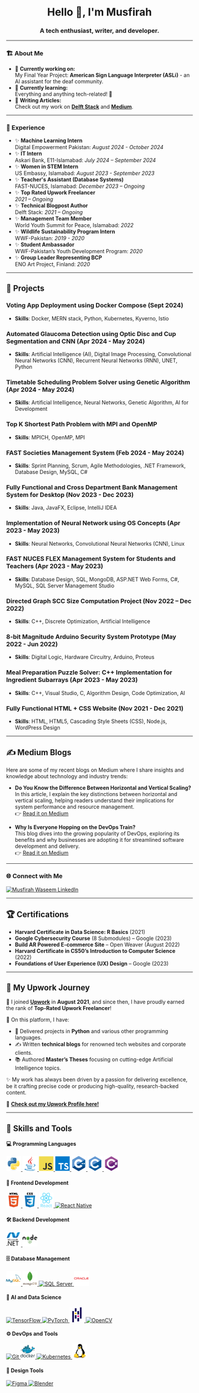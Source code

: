 <h1 align="center">Hello 👋, I'm Musfirah</h1>
<h3 align="center">A tech enthusiast, writer, and developer.</h3>

---

### 🏗️ About Me
- 🔭 **Currently working on:**  
  My Final Year Project: **American Sign Language Interpreter (ASLi)** - an AI assistant for the deaf community.  
- 🌱 **Currently learning:**  
  Everything and anything tech-related! 🤖  
- 📝 **Writing Articles:**  
  Check out my work on **[Delft Stack](https://www.delftstack.com/author/musfirah/)** and **[Medium](https://medium.com/@musfirahwaseem.04)**.  

---

### 💼 Experience
  - ✨ **Machine Learning Intern**  
    Digital Empowerment Pakistan: *August 2024 - October 2024*
  - ✨ **IT Intern**  
    Askari Bank, E11-Islamabad: *July 2024 – September 2024*
  - ✨ **Women in STEM Intern**  
    US Embassy, Islamabad: *August 2023 - September 2023*
  - ✨ **Teacher's Assistant (Database Systems)**  
    FAST-NUCES, Islamabad: *December 2023 – Ongoing*
  - ✨ **Top Rated Upwork Freelancer**  
    *2021 – Ongoing*
  - ✨ **Technical Blogpost Author**  
    Delft Stack: *2021 – Ongoing*
  - ✨ **Management Team Member**  
    World Youth Summit for Peace, Islamabad: *2022*
  - ✨ **Wildlife Sustainability Program Intern**  
    WWF-Pakistan: *2019 - 2020*
  - ✨ **Student Ambassador**  
    WWF-Pakistan’s Youth Development Program: *2020*
  - ✨ **Group Leader Representing BCP**  
    ENO Art Project, Finland: *2020*

---

## 📂 Projects  

### **Voting App Deployment using Docker Compose** (Sept 2024)  
- **Skills**: Docker, MERN stack, Python, Kubernetes, Kyverno, Istio  

### **Automated Glaucoma Detection using Optic Disc and Cup Segmentation and CNN** (Apr 2024 - May 2024)  
- **Skills**: Artificial Intelligence (AI), Digital Image Processing, Convolutional Neural Networks (CNN), Recurrent Neural Networks (RNN), UNET, Python  

### **Timetable Scheduling Problem Solver using Genetic Algorithm** (Apr 2024 - May 2024)  
- **Skills**: Artificial Intelligence, Neural Networks, Genetic Algorithm, AI for Development  

### **Top K Shortest Path Problem with MPI and OpenMP**  
- **Skills**: MPICH, OpenMP, MPI  

### **FAST Societies Management System** (Feb 2024 - May 2024)  
- **Skills**: Sprint Planning, Scrum, Agile Methodologies, .NET Framework, Database Design, MySQL, C#  

### **Fully Functional and Cross Department Bank Management System for Desktop** (Nov 2023 - Dec 2023)  
- **Skills**: Java, JavaFX, Eclipse, IntelliJ IDEA  

### **Implementation of Neural Network using OS Concepts** (Apr 2023 - May 2023)  
- **Skills**: Neural Networks, Convolutional Neural Networks (CNN), Linux  

### **FAST NUCES FLEX Management System for Students and Teachers** (Apr 2023 - May 2023)  
- **Skills**: Database Design, SQL, MongoDB, ASP.NET Web Forms, C#, MySQL, SQL Server Management Studio  

### **Directed Graph SCC Size Computation Project** (Nov 2022 – Dec 2022)  
- **Skills**: C++, Discrete Optimization, Artificial Intelligence  

### **8-bit Magnitude Arduino Security System Prototype** (May 2022 - Jun 2022)  
- **Skills**: Digital Logic, Hardware Circuitry, Arduino, Proteus  

### **Meal Preparation Puzzle Solver: C++ Implementation for Ingredient Subarrays** (Apr 2023 - May 2023)  
- **Skills**: C++, Visual Studio, C, Algorithm Design, Code Optimization, AI  

### **Fully Functional HTML + CSS Website** (Nov 2021 - Dec 2021)  
- **Skills**: HTML, HTML5, Cascading Style Sheets (CSS), Node.js, WordPress Design  

--- 
## ✍️ Medium Blogs  

Here are some of my recent blogs on Medium where I share insights and knowledge about technology and industry trends:  

- **Do You Know the Difference Between Horizontal and Vertical Scaling?**  
  In this article, I explain the key distinctions between horizontal and vertical scaling, helping readers understand their implications for system performance and resource management.  
  👉 [Read it on Medium](https://medium.com/@musfirahwaseem.04/do-you-know-the-difference-between-horizontal-and-vertical-scaling-87a57e165c3b)  

- **Why Is Everyone Hopping on the DevOps Train?**  
  This blog dives into the growing popularity of DevOps, exploring its benefits and why businesses are adopting it for streamlined software development and delivery.  
  👉 [Read it on Medium](https://medium.com/@musfirahwaseem.04/why-is-everyone-hopping-on-the-devops-train-e932dd5ff39c)  

---

### 🌐 Connect with Me
<p align="left">
  <a href="https://linkedin.com/in/musfirah-waseem-51424b243" target="blank">
    <img align="center" src="https://raw.githubusercontent.com/rahuldkjain/github-profile-readme-generator/master/src/images/icons/Social/linked-in-alt.svg" alt="Musfirah Waseem LinkedIn" height="30" width="40" />
  </a>
</p>

---

## 🏆 Certifications  

- **Harvard Certificate in Data Science: R Basics** (2021)  
- **Google Cybersecurity Course** (8 Submodules) – Google (2023)  
- **Build AR Powered E-commerce Site** – Open Weaver (August 2022)  
- **Harvard Certificate in CS50’s Introduction to Computer Science** (2022)  
- **Foundations of User Experience (UX) Design** – Google (2023)  

---

## 💼 My Upwork Journey  

🎉 I joined **[Upwork](https://www.upwork.com)** in **August 2021**, and since then, I have proudly earned the rank of **Top-Rated Upwork Freelancer**!  

🚀 On this platform, I have:  
- 🐍 Delivered projects in **Python** and various other programming languages.  
- ✍️ Written **technical blogs** for renowned tech websites and corporate clients.  
- 📚 Authored **Master’s Theses** focusing on cutting-edge Artificial Intelligence topics.  

✨ My work has always been driven by a passion for delivering excellence, be it crafting precise code or producing high-quality, research-backed content.  

🔗 **[Check out my Upwork Profile here!](https://www.upwork.com/freelancers/~01cf516a271d250e8b?mp_source=share)**  


---

## 🤠 Skills and Tools

<p align="left"> <!-- Programming Languages --> <h4>💻 Programming Languages</h4> <a href="https://www.python.org" target="_blank" rel="noreferrer"> <img src="https://raw.githubusercontent.com/devicons/devicon/master/icons/python/python-original.svg" alt="Python" width="40" height="40"/> </a> <a href="https://www.java.com" target="_blank" rel="noreferrer"> <img src="https://raw.githubusercontent.com/devicons/devicon/master/icons/java/java-original.svg" alt="Java" width="40" height="40"/> </a> <a href="https://developer.mozilla.org/en-US/docs/Web/JavaScript" target="_blank" rel="noreferrer"> <img src="https://raw.githubusercontent.com/devicons/devicon/master/icons/javascript/javascript-original.svg" alt="JavaScript" width="40" height="40"/> </a> <a href="https://www.typescriptlang.org/" target="_blank" rel="noreferrer"> <img src="https://raw.githubusercontent.com/devicons/devicon/master/icons/typescript/typescript-original.svg" alt="TypeScript" width="40" height="40"/> </a> <a href="https://www.w3schools.com/cpp/" target="_blank" rel="noreferrer"> <img src="https://raw.githubusercontent.com/devicons/devicon/master/icons/cplusplus/cplusplus-original.svg" alt="C++" width="40" height="40"/> </a> <a href="https://www.cprogramming.com/" target="_blank" rel="noreferrer"> <img src="https://raw.githubusercontent.com/devicons/devicon/master/icons/c/c-original.svg" alt="C" width="40" height="40"/> </a> <a href="https://www.w3schools.com/cs/" target="_blank" rel="noreferrer"> <img src="https://raw.githubusercontent.com/devicons/devicon/master/icons/csharp/csharp-original.svg" alt="C#" width="40" height="40"/> </a> <!-- Frontend Development --> <h4>🎨 Frontend Development</h4> <a href="https://www.w3.org/html/" target="_blank" rel="noreferrer"> <img src="https://raw.githubusercontent.com/devicons/devicon/master/icons/html5/html5-original-wordmark.svg" alt="HTML5" width="40" height="40"/> </a> <a href="https://www.w3schools.com/css/" target="_blank" rel="noreferrer"> <img src="https://raw.githubusercontent.com/devicons/devicon/master/icons/css3/css3-original-wordmark.svg" alt="CSS3" width="40" height="40"/> </a> <a href="https://reactjs.org/" target="_blank" rel="noreferrer"> <img src="https://raw.githubusercontent.com/devicons/devicon/master/icons/react/react-original-wordmark.svg" alt="React" width="40" height="40"/> </a> <a href="https://reactnative.dev/" target="_blank" rel="noreferrer"> <img src="https://reactnative.dev/img/header_logo.svg" alt="React Native" width="40" height="40"/> </a> <!-- Backend Development --> <h4>🛠️ Backend Development</h4> <a href="https://dotnet.microsoft.com/" target="_blank" rel="noreferrer"> <img src="https://raw.githubusercontent.com/devicons/devicon/master/icons/dot-net/dot-net-original-wordmark.svg" alt="DotNet" width="40" height="40"/> </a> <a href="https://nodejs.org/" target="_blank" rel="noreferrer"> <img src="https://raw.githubusercontent.com/devicons/devicon/master/icons/nodejs/nodejs-original-wordmark.svg" alt="Node.js" width="40" height="40"/> </a> <!-- Database Management --> <h4>🗄️ Database Management</h4> <a href="https://www.mysql.com/" target="_blank" rel="noreferrer"> <img src="https://raw.githubusercontent.com/devicons/devicon/master/icons/mysql/mysql-original-wordmark.svg" alt="MySQL" width="40" height="40"/> </a> <a href="https://www.mongodb.com/" target="_blank" rel="noreferrer"> <img src="https://raw.githubusercontent.com/devicons/devicon/master/icons/mongodb/mongodb-original-wordmark.svg" alt="MongoDB" width="40" height="40"/> </a> <a href="https://www.microsoft.com/en-us/sql-server" target="_blank" rel="noreferrer"> <img src="https://www.svgrepo.com/show/303229/microsoft-sql-server-logo.svg" alt="SQL Server" width="40" height="40"/> </a> <a href="https://www.oracle.com/" target="_blank" rel="noreferrer"> <img src="https://raw.githubusercontent.com/devicons/devicon/master/icons/oracle/oracle-original.svg" alt="Oracle" width="40" height="40"/> </a> <!-- AI and Data Science --> <h4>🤖 AI and Data Science</h4> <a href="https://www.tensorflow.org" target="_blank" rel="noreferrer"> <img src="https://www.vectorlogo.zone/logos/tensorflow/tensorflow-icon.svg" alt="TensorFlow" width="40" height="40"/> </a> <a href="https://pytorch.org/" target="_blank" rel="noreferrer"> <img src="https://www.vectorlogo.zone/logos/pytorch/pytorch-icon.svg" alt="PyTorch" width="40" height="40"/> </a> <a href="https://pandas.pydata.org/" target="_blank" rel="noreferrer"> <img src="https://raw.githubusercontent.com/devicons/devicon/2ae2a900d2f041da66e950e4d48052658d850630/icons/pandas/pandas-original.svg" alt="Pandas" width="40" height="40"/> </a> <a href="https://opencv.org/" target="_blank" rel="noreferrer"> <img src="https://www.vectorlogo.zone/logos/opencv/opencv-icon.svg" alt="OpenCV" width="40" height="40"/> </a> <!-- DevOps and Tools --> <h4>⚙️ DevOps and Tools</h4> <a href="https://git-scm.com/" target="_blank" rel="noreferrer"> <img src="https://www.vectorlogo.zone/logos/git-scm/git-scm-icon.svg" alt="Git" width="40" height="40"/> </a> <a href="https://www.docker.com/" target="_blank" rel="noreferrer"> <img src="https://raw.githubusercontent.com/devicons/devicon/master/icons/docker/docker-original-wordmark.svg" alt="Docker" width="40" height="40"/> </a> <a href="https://kubernetes.io" target="_blank" rel="noreferrer"> <img src="https://www.vectorlogo.zone/logos/kubernetes/kubernetes-icon.svg" alt="Kubernetes" width="40" height="40"/> </a> <a href="https://www.linux.org/" target="_blank" rel="noreferrer"> <img src="https://raw.githubusercontent.com/devicons/devicon/master/icons/linux/linux-original.svg" alt="Linux" width="40" height="40"/> </a> <!-- Design Tools --> <h4>🎨 Design Tools</h4> <a href="https://www.figma.com/" target="_blank" rel="noreferrer"> <img src="https://www.vectorlogo.zone/logos/figma/figma-icon.svg" alt="Figma" width="40" height="40"/> </a> <a href="https://www.blender.org/" target="_blank" rel="noreferrer"> <img src="https://download.blender.org/branding/community/blender_community_badge_white.svg" alt="Blender" width="40" height="40"/> </a> </p>
